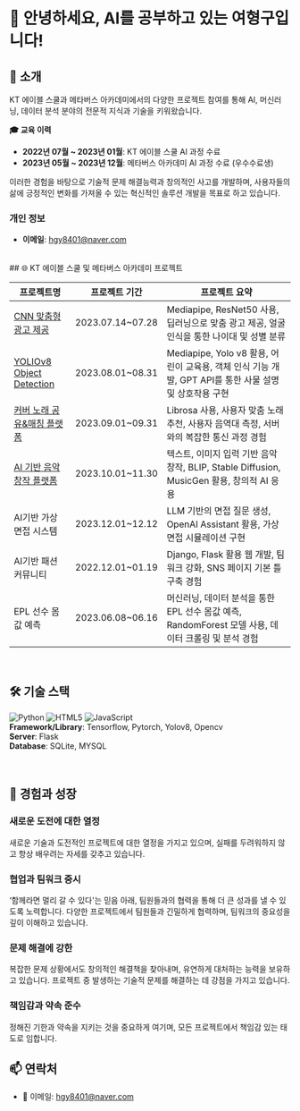 # 👋 안녕하세요, AI를 공부하고 있는 여형구입니다!

## 🌟 소개
KT 에이블 스쿨과 메타버스 아카데미에서의 다양한 프로젝트 참여를 통해 AI, 머신러닝, 데이터 분석 분야의 전문적 지식과 기술을 키워왔습니다. 

**🎓 교육 이력**
- **2022년 07월 ~ 2023년 01월**: KT 에이블 스쿨 AI 과정 수료
- **2023년 05월 ~ 2023년 12월**: 메타버스 아카데미 AI 과정 수료 (우수수료생)

이러한 경험을 바탕으로 기술적 문제 해결능력과 창의적인 사고를 개발하며, 사용자들의 삶에 긍정적인 변화를 가져올 수 있는 혁신적인 솔루션 개발을 목표로 하고 있습니다.
<br>

### 개인 정보
- **이메일**: [hgy8401@naver.com](mailto:hgy8401@naver.com)

<br>
## 🌐  KT 에이블 스쿨 및 메타버스 아카데미 프로젝트

| 프로젝트명 | 프로젝트 기간 | 프로젝트 요약 |
| ---------- | ------------- | ------------- |
| [CNN 맞춤형 광고 제공](https://github.com/wahoman/CNN-based_advertising_services.git) | 2023.07.14~07.28 | Mediapipe, ResNet50 사용, 딥러닝으로 맞춤 광고 제공, 얼굴 인식을 통한 나이대 및 성별 분류 |
| [YOLIOv8 Object Detection](https://github.com/wahoman/YOLO_v8-mediapipe_.git) | 2023.08.01~08.31 | Mediapipe, Yolo v8 활용, 어린이 교육용, 객체 인식 기능 개발, GPT API를 통한 사물 설명 및 상호작용 구현 |
| [커버 노래 공유&매칭 플랫폼](https://github.com/wahoman/AI_music_PROJECT.git) | 2023.09.01~09.31 | Librosa 사용, 사용자 맞춤 노래 추천, 사용자 음역대 측정, 서버와의 복잡한 통신 과정 경험 |
| [AI 기반 음악 창작 플랫폼](https://github.com/wahoman/singsongchanson-AI.git) | 2023.10.01~11.30 | 텍스트, 이미지 입력 기반 음악 창작, BLIP, Stable Diffusion, MusicGen 활용, 창의적 AI 응용 |
| AI기반 가상 면접 시스템 | 2023.12.01~12.12 | LLM 기반의 면접 질문 생성, OpenAI Assistant 활용, 가상 면접 시뮬레이션 구현 |
| AI기반 패션 커뮤니티 | 2022.12.01~01.19 | Django, Flask 활용 웹 개발, 팀워크 강화, SNS 페이지 기본 틀 구축 경험 |
| EPL 선수 몸값 예측 | 2023.06.08~06.16 | 머신러닝, 데이터 분석을 통한 EPL 선수 몸값 예측, RandomForest 모델 사용, 데이터 크롤링 및 분석 경험 |




<br>


## 🛠 기술 스택
![Python](https://img.shields.io/badge/-Python-black?style=flat-square&logo=python) ![HTML5](https://img.shields.io/badge/-HTML5-black?style=flat-square&logo=html5) ![JavaScript](https://img.shields.io/badge/-JavaScript-black?style=flat-square&logo=javascript)  
**Framework/Library**: Tensorflow, Pytorch, Yolov8, Opencv  
**Server**: Flask  
**Database**: SQLite, MYSQL

<br>

## 🌱 경험과 성장
### 새로운 도전에 대한 열정
새로운 기술과 도전적인 프로젝트에 대한 열정을 가지고 있으며, 실패를 두려워하지 않고 항상 배우려는 자세를 갖추고 있습니다.

### 협업과 팀워크 중시
‘함께라면 멀리 갈 수 있다'는 믿음 아래, 팀원들과의 협력을 통해 더 큰 성과를 낼 수 있도록 노력합니다. 다양한 프로젝트에서 팀원들과 긴밀하게 협력하며, 팀워크의 중요성을 깊이 이해하고 있습니다.

### 문제 해결에 강한
복잡한 문제 상황에서도 창의적인 해결책을 찾아내며, 유연하게 대처하는 능력을 보유하고 있습니다. 프로젝트 중 발생하는 기술적 문제를 해결하는 데 강점을 가지고 있습니다.

### 책임감과 약속 준수
정해진 기한과 약속을 지키는 것을 중요하게 여기며, 모든 프로젝트에서 책임감 있는 태도로 임합니다.




## 📫 연락처
- 📧 이메일: [hgy8401@naver.com](mailto:hgy8401@naver.com)
